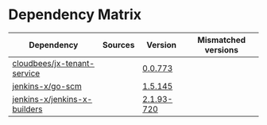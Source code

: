 # Dependency Matrix

Dependency | Sources | Version | Mismatched versions
---------- | ------- | ------- | -------------------
[cloudbees/jx-tenant-service](https://github.com/cloudbees/jx-tenant-service) |  | [0.0.773](https://github.com/cloudbees/jx-tenant-service/releases/tag/v0.0.773) | 
[jenkins-x/go-scm](https://github.com/jenkins-x/go-scm) |  | [1.5.145]() | 
[jenkins-x/jenkins-x-builders](https://github.com/jenkins-x/jenkins-x-builders) |  | [2.1.93-720]() | 
